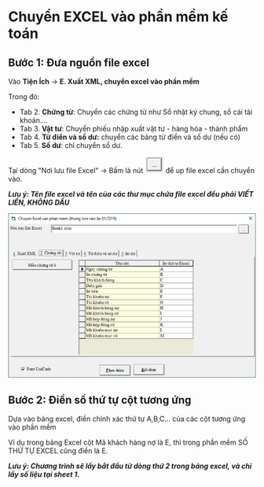 # Chuyển EXCEL vào phần mềm kế toán

## Bước 1: Đưa nguồn file excel 

Vào **Tiện Ích** -&gt; **E. Xuất XML, chuyển excel vào phần mềm**

Trong đó:

* Tab 2. **Chứng từ**: Chuyển các chứng từ như Sổ nhật ký chung, sổ cái tài khoản....
* Tab 3. **Vật tư**: Chuyển phiếu nhập xuất vật tư - hàng hóa - thành phẩm
* Tab 4. **Từ điển và số dư:** chuyển các bảng từ điển và số dư \(nếu có\)
* Tab 5. **Số dư**: chỉ chuyển số dư.

Tại dòng "Nơi lưu file Excel" -&gt; Bấm là nút ![](../.gitbook/assets/h32.PNG) để up file excel cần chuyển vào.

_**Lưu ý: Tên file excel và tên của các thư mục chứa file excel đều phải VIẾT LIỀN, KHÔNG DẤU**_

![](../.gitbook/assets/h33.PNG)

## Bước 2: Điền số thứ tự cột tương ứng

Dựa vào bảng excel, điền chính xác thứ tự A,B,C... của các cột tương ứng vào phần mềm

Ví dụ trong bảng Excel cột Mã khách hàng nợ là E, thì trong phần mềm SỐ THỨ TỰ EXCEL cũng điền là E.

_**Lưu ý: Chương trình sẽ lấy bắt đầu từ dòng thứ 2 trong bảng excel, và chỉ lấy số liệu tại sheet 1.**_

